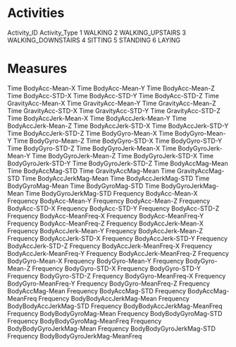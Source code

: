 # Activities

  Activity_ID      Activity_Type
         1              WALKING
         2     WALKING_UPSTAIRS
         3   WALKING_DOWNSTAIRS
         4              SITTING
         5             STANDING 
         6               LAYING

# Measures

Time BodyAcc-Mean-X
Time BodyAcc-Mean-Y
Time BodyAcc-Mean-Z
Time BodyAcc-STD-X
Time BodyAcc-STD-Y
Time BodyAcc-STD-Z
Time GravityAcc-Mean-X
Time GravityAcc-Mean-Y
Time GravityAcc-Mean-Z
Time GravityAcc-STD-X
Time GravityAcc-STD-Y
Time GravityAcc-STD-Z
Time BodyAccJerk-Mean-X
Time BodyAccJerk-Mean-Y
Time BodyAccJerk-Mean-Z
Time BodyAccJerk-STD-X
Time BodyAccJerk-STD-Y
Time BodyAccJerk-STD-Z
Time BodyGyro-Mean-X
Time BodyGyro-Mean-Y
Time BodyGyro-Mean-Z
Time BodyGyro-STD-X
Time BodyGyro-STD-Y
Time BodyGyro-STD-Z
Time BodyGyroJerk-Mean-X
Time BodyGyroJerk-Mean-Y
Time BodyGyroJerk-Mean-Z
Time BodyGyroJerk-STD-X
Time BodyGyroJerk-STD-Y
Time BodyGyroJerk-STD-Z
Time BodyAccMag-Mean
Time BodyAccMag-STD
Time GravityAccMag-Mean
Time GravityAccMag-STD
Time BodyAccJerkMag-Mean
Time BodyAccJerkMag-STD
Time BodyGyroMag-Mean
Time BodyGyroMag-STD
Time BodyGyroJerkMag-Mean
Time BodyGyroJerkMag-STD
Frequency BodyAcc-Mean-X
Frequency BodyAcc-Mean-Y
Frequency BodyAcc-Mean-Z
Frequency BodyAcc-STD-X
Frequency BodyAcc-STD-Y
Frequency BodyAcc-STD-Z
Frequency BodyAcc-MeanFreq-X
Frequency BodyAcc-MeanFreq-Y
Frequency BodyAcc-MeanFreq-Z
Frequency BodyAccJerk-Mean-X
Frequency BodyAccJerk-Mean-Y
Frequency BodyAccJerk-Mean-Z
Frequency BodyAccJerk-STD-X
Frequency BodyAccJerk-STD-Y
Frequency BodyAccJerk-STD-Z
Frequency BodyAccJerk-MeanFreq-X
Frequency BodyAccJerk-MeanFreq-Y
Frequency BodyAccJerk-MeanFreq-Z
Frequency BodyGyro-Mean-X
Frequency BodyGyro-Mean-Y
Frequency BodyGyro-Mean-Z
Frequency BodyGyro-STD-X
Frequency BodyGyro-STD-Y
Frequency BodyGyro-STD-Z
Frequency BodyGyro-MeanFreq-X
Frequency BodyGyro-MeanFreq-Y
Frequency BodyGyro-MeanFreq-Z
Frequency BodyAccMag-Mean
Frequency BodyAccMag-STD
Frequency BodyAccMag-MeanFreq
Frequency BodyBodyAccJerkMag-Mean
Frequency BodyBodyAccJerkMag-STD
Frequency BodyBodyAccJerkMag-MeanFreq
Frequency BodyBodyGyroMag-Mean
Frequency BodyBodyGyroMag-STD
Frequency BodyBodyGyroMag-MeanFreq
Frequency BodyBodyGyroJerkMag-Mean
Frequency BodyBodyGyroJerkMag-STD
Frequency BodyBodyGyroJerkMag-MeanFreq

